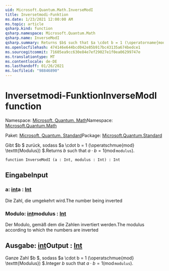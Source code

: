 ```yaml
---
uid: Microsoft.Quantum.Math.InverseModI
title: Inversetmodi-Funktion
ms.date: 1/23/2021 12:00:00 AM
ms.topic: article
qsharp.kind: function
qsharp.namespace: Microsoft.Quantum.Math
qsharp.name: InverseModI
qsharp.summary: Returns $b$ such that $a \cdot b = 1 (\operatorname{mod} \texttt{modulus})$.
ms.openlocfilehash: 474146e644bcd042e85b917bc43135a674bedce1
ms.sourcegitcommit: 71605ea9cc630e84e7ef29027e1f0ea06299747e
ms.translationtype: MT
ms.contentlocale: de-DE
ms.lasthandoff: 01/26/2021
ms.locfileid: "98846890"
---
```

# <a name="inversemodi-function"></a><span data-ttu-id="a9bc2-102">Inversetmodi-Funktion</span><span class="sxs-lookup"><span data-stu-id="a9bc2-102">InverseModI function</span></span>

<span data-ttu-id="a9bc2-103">Namespace: [Microsoft. Quantum. Math](xref:Microsoft.Quantum.Math)</span><span class="sxs-lookup"><span data-stu-id="a9bc2-103">Namespace: [Microsoft.Quantum.Math](xref:Microsoft.Quantum.Math)</span></span>

<span data-ttu-id="a9bc2-104">Paket: [Microsoft. Quantum. Standard](https://nuget.org/packages/Microsoft.Quantum.Standard)</span><span class="sxs-lookup"><span data-stu-id="a9bc2-104">Package: [Microsoft.Quantum.Standard](https://nuget.org/packages/Microsoft.Quantum.Standard)</span></span>


<span data-ttu-id="a9bc2-105">Gibt $b $ zurück, sodass $a \cdot b = 1 (\operatschmue{mod} \texttt{Modulus}) $.</span><span class="sxs-lookup"><span data-stu-id="a9bc2-105">Returns $b$ such that $a \cdot b = 1 (\operatorname{mod} \texttt{modulus})$.</span></span>

```qsharp
function InverseModI (a : Int, modulus : Int) : Int
```


## <a name="input"></a><span data-ttu-id="a9bc2-106">Eingabe</span><span class="sxs-lookup"><span data-stu-id="a9bc2-106">Input</span></span>

### <a name="a--int"></a><span data-ttu-id="a9bc2-107">a: [int](xref:microsoft.quantum.lang-ref.int)</span><span class="sxs-lookup"><span data-stu-id="a9bc2-107">a : [Int](xref:microsoft.quantum.lang-ref.int)</span></span>

<span data-ttu-id="a9bc2-108">Die Zahl, die umgekehrt wird.</span><span class="sxs-lookup"><span data-stu-id="a9bc2-108">The number being inverted</span></span>


### <a name="modulus--int"></a><span data-ttu-id="a9bc2-109">Modulo: [int](xref:microsoft.quantum.lang-ref.int)</span><span class="sxs-lookup"><span data-stu-id="a9bc2-109">modulus : [Int](xref:microsoft.quantum.lang-ref.int)</span></span>

<span data-ttu-id="a9bc2-110">Der Modulo, gemäß dem die Zahlen invertiert werden.</span><span class="sxs-lookup"><span data-stu-id="a9bc2-110">The modulus according to which the numbers are inverted</span></span>



## <a name="output--int"></a><span data-ttu-id="a9bc2-111">Ausgabe: [int](xref:microsoft.quantum.lang-ref.int)</span><span class="sxs-lookup"><span data-stu-id="a9bc2-111">Output : [Int](xref:microsoft.quantum.lang-ref.int)</span></span>

<span data-ttu-id="a9bc2-112">Ganze Zahl $b $, sodass $a \cdot b = 1 (\operatschmue{mod} \texttt{Modulus}) $.</span><span class="sxs-lookup"><span data-stu-id="a9bc2-112">Integer $b$ such that $a \cdot b = 1 (\operatorname{mod} \texttt{modulus})$.</span></span>